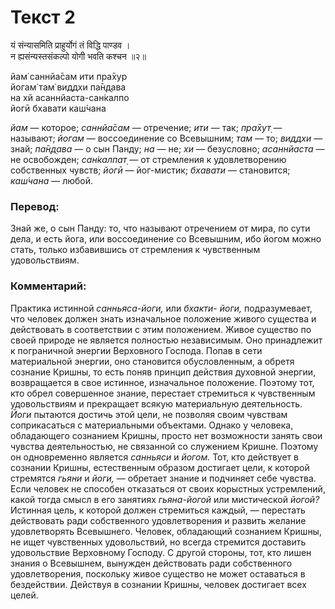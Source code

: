 # Текст 2

यं संन्यासमिति प्राहुर्योगं तं विद्धि पाण्डव ।  
न ह्यसंन्यस्तसंकल्पो योगी भवति कश्चन ॥२॥

йам̇ саннйа̄сам ити пра̄хур  
йогам̇ там̇ виддхи па̄н̣д̣ава  
на хй асаннйаста-сан̇калпо  
йогӣ бхавати каш́чана

_йам_ — которое; _саннйа̄сам_ — отречение; _ити_ — так; _пра̄хут̣_ — называют; _йогам_ — воссоединение со Всевышним; _там_ — то; _виддхи_ — знай; _па̄н̣д̣ава_ — о сын Панду; _на_ — не; _хи_ — безусловно; _асаннйаста_ — не освобожден; _сан̇калпат̣_ — от стремления к удовлетворению собственных чувств; _йогӣ_ — йог-мистик; _бхавати_ — становится; _каш́чана_ — любой.

### Перевод:

Знай же, о сын Панду: то, что называют отречением от мира, по сути дела, и есть йога, или воссоединение со Всевышним, ибо йогом можно стать, только избавившись от стремления к чувственным удовольствиям.

### Комментарий:

Практика истинной _санньяса-йоги,_ или _бхакти- йоги,_ подразумевает, что человек должен знать изначальное положение живого существа и действовать в соответствии с этим положением. Живое существо по своей природе не является полностью независимым. Оно принадлежит к пограничной энергии Верховного Господа. Попав в сети материальной энергии, оно становится обусловленным, а обретя сознание Кришны, то есть поняв принцип действия духовной энергии, возвращается в свое истинное, изначальное положение. Поэтому тот, кто обрел совершенное знание, перестает стремиться к чувственным удовольствиям и прекращает всякую материальную деятельность. _Йоги_ пытаются достичь этой цели, не позволяя своим чувствам соприкасаться с материальными объектами. Однако у человека, обладающего сознанием Кришны, просто нет возможности занять свои чувства деятельностью, не связанной со служением Кришне. Поэтому он одновременно является _санньяси_ и _йогом._ Тот, кто действует в сознании Кришны, естественным образом достигает цели, к которой стремятся _гьяни_ и _йоги,_ — обретает знание и подчиняет себе чувства. Если человек не способен отказаться от своих корыстных устремлений, какой тогда смысл в его занятиях _гьяна-йогой_ или мистической _йогой?_ Истинная цель, к которой должен стремиться каждый, — перестать действовать ради собственного удовлетворения и развить желание удовлетворять Всевышнего. Человек, обладающий сознанием Кришны, не ищет чувственных удовольствий, но всегда стремится доставить удовольствие Верховному Господу. С другой стороны, тот, кто лишен знания о Всевышнем, вынужден действовать ради собственного удовлетворения, поскольку живое существо не может оставаться в бездействии. Действуя в сознании Кришны, человек достигает всех целей.